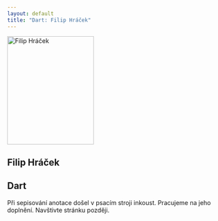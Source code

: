 ```yaml
---
layout: default
title: "Dart: Filip Hráček"
---
```


<section id="speakers" class="row speakers-detail">
  <div class="speaker web span3 nohover">
    <a href="https://plus.google.com/111783114889748547827/posts">
      <img src="/data/imgs/recnici/filip-hracek.jpg" width="200" height="250" alt="Filip Hráček" />
    </a>
    <div class="info">
      <h2>Filip Hráček</h2>
    </div>
  </div>
  <div class="span9 talk-info">
    <h1>Dart</h1>
    <p>Při sepisování anotace došel v psacím stroji inkoust. Pracujeme na jeho doplnění. Navštivte stránku později.</p>
  </div>
</section>